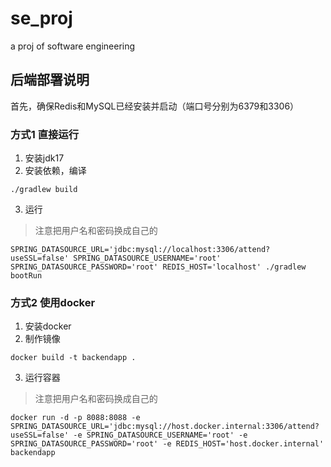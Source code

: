 # se_proj
a proj of software engineering

## 后端部署说明

首先，确保Redis和MySQL已经安装并启动（端口号分别为6379和3306）

### 方式1 直接运行
1. 安装jdk17
2. 安装依赖，编译
```
./gradlew build
```
3. 运行

>注意把用户名和密码换成自己的
```
SPRING_DATASOURCE_URL='jdbc:mysql://localhost:3306/attend?useSSL=false' SPRING_DATASOURCE_USERNAME='root' SPRING_DATASOURCE_PASSWORD='root' REDIS_HOST='localhost' ./gradlew bootRun
```

### 方式2 使用docker

1. 安装docker
2. 制作镜像
```
docker build -t backendapp .
```
3. 运行容器

>注意把用户名和密码换成自己的
```
docker run -d -p 8088:8088 -e SPRING_DATASOURCE_URL='jdbc:mysql://host.docker.internal:3306/attend?useSSL=false' -e SPRING_DATASOURCE_USERNAME='root' -e SPRING_DATASOURCE_PASSWORD='root' -e REDIS_HOST='host.docker.internal' backendapp
```